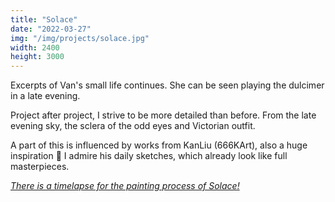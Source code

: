 ```yaml
---
title: "Solace"
date: "2022-03-27"
img: "/img/projects/solace.jpg"
width: 2400
height: 3000
---
```


Excerpts of Van's small life continues. She can be seen playing the dulcimer in a late evening.

Project after project, I strive to be more detailed than before. From the late evening sky, the sclera of the odd eyes and Victorian outfit.

A part of this is influenced by works from KanLiu (666KArt), also a huge inspiration 🙏 I admire his daily sketches, which already look like full masterpieces.

_[There is a timelapse for the painting process of Solace!](https://www.youtube.com/watch?v=KCsv-p7KeK0)_
